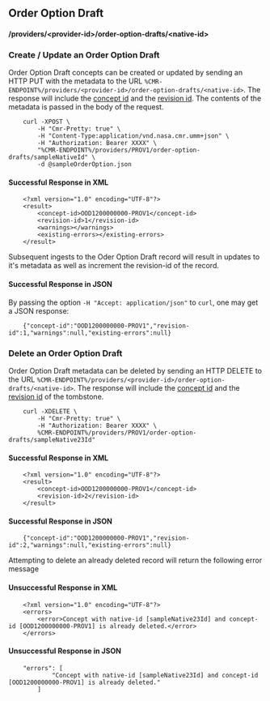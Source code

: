 ## <a name="order-option-draft"></a> Order Option Draft

#### <a name="provider-info-order-option-draft"></a> /providers/&lt;provider-id&gt;/order-option-drafts/&lt;native-id&gt;

### <a name="create-update-order-option-draft"></a> Create / Update an Order Option Draft

Order Option Draft concepts can be created or updated by sending an HTTP PUT with the metadata to the URL `%CMR-ENDPOINT%/providers/<provider-id>/order-option-drafts/<native-id>`. The response will include the [concept id](#concept-id) and the [revision id](#revision-id). The contents of the metadata is passed in the body of the request.

```
    curl -XPOST \
        -H "Cmr-Pretty: true" \
        -H "Content-Type:application/vnd.nasa.cmr.umm+json" \
        -H "Authorization: Bearer XXXX" \
        "%CMR-ENDPOINT%/providers/PROV1/order-option-drafts/sampleNativeId" \
        -d @sampleOrderOption.json
```

#### Successful Response in XML

```
    <?xml version="1.0" encoding="UTF-8"?>
    <result>
        <concept-id>OOD1200000000-PROV1</concept-id>
        <revision-id>1</revision-id>
        <warnings></warnings>
        <existing-errors></existing-errors>
    </result>
```
Subsequent ingests to the Oder Option Draft record will result in updates to it's metadata as well as increment the revision-id of the record.

#### Successful Response in JSON

By passing the option `-H "Accept: application/json"` to `curl`, one may
get a JSON response:

```
    {"concept-id":"OOD1200000000-PROV1","revision-id":1,"warnings":null,"existing-errors":null}
```

### <a name="delete-order-option-draft"></a> Delete an Order Option Draft

Order Option Draft metadata can be deleted by sending an HTTP DELETE to the URL `%CMR-ENDPOINT%/providers/<provider-id>/order-option-drafts/<native-id>`. The response will include the [concept id](#concept-id) and the [revision id](#revision-id) of the tombstone.

```
    curl -XDELETE \
        -H "Cmr-Pretty: true" \
        -H "Authorization: Bearer XXXX" \
        %CMR-ENDPOINT%/providers/PROV1/order-option-drafts/sampleNative23Id"
```

#### Successful Response in XML

```
    <?xml version="1.0" encoding="UTF-8"?>
    <result>
        <concept-id>OOD1200000000-PROV1</concept-id>
        <revision-id>2</revision-id>
    </result>
```

#### Successful Response in JSON

```
    {"concept-id":"OOD1200000000-PROV1","revision-id":2,"warnings":null,"existing-errors":null}
```

Attempting to delete an already deleted record will return
the following error message

#### Unsuccessful Response in XML

```
    <?xml version="1.0" encoding="UTF-8"?>
    <errors>
        <error>Concept with native-id [sampleNative23Id] and concept-id [OOD1200000000-PROV1] is already deleted.</error>
    </errors>
```

#### Unsuccessful Response in JSON

```
    "errors": [
            "Concept with native-id [sampleNative23Id] and concept-id [OOD1200000000-PROV1] is already deleted."
        ]
```

